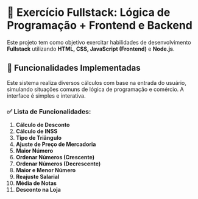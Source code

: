 # 🧠 Exercício Fullstack: Lógica de Programação + Frontend e Backend

Este projeto tem como objetivo exercitar habilidades de desenvolvimento **Fullstack** utilizando **HTML, CSS, JavaScript (Frontend)** e **Node.js**.

## 🚀 Funcionalidades Implementadas

Este sistema realiza diversos cálculos com base na entrada do usuário, simulando situações comuns de lógica de programação e comércio. A interface é simples e interativa.

### ✅ Lista de Funcionalidades:

1. **Cálculo de Desconto**
2. **Cálculo de INSS**
3. **Tipo de Triângulo**
4. **Ajuste de Preço de Mercadoria**
5. **Maior Número**
6. **Ordenar Números (Crescente)**
7. **Ordenar Números (Decrescente)**
8. **Maior e Menor Número**
9. **Reajuste Salarial**
10. **Média de Notas**
11. **Desconto na Loja**
